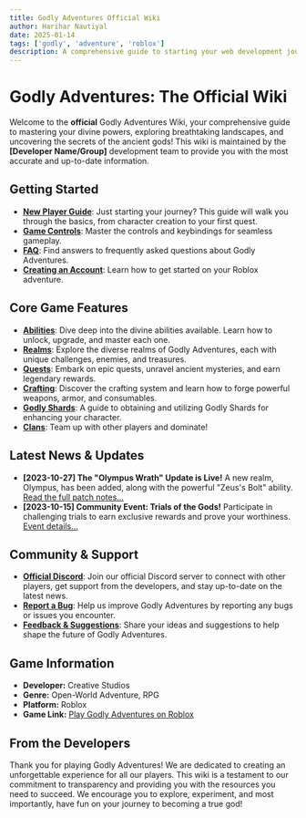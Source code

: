 ```yaml
---
title: Godly Adventures Official Wiki
author: Harihar Nautiyal
date: 2025-01-14
tags: ['godly', 'adventure', 'roblox']
description: A comprehensive guide to starting your web development journey in 2025
---
```



# Godly Adventures: The Official Wiki

<div className="flex flex-row  w-full flex-wrap items-center justify-center my-10">
  <PinCard title="Characters" href="https://instagram.com/harihar-nautiyal" image="https://images.pexels.com/photos/674010/pexels-photo-674010.jpeg?cs=srgb&dl=pexels-anjana-c-169994-674010.jpg&fm=jpg" heading="Latest Characters" description="View all characters"  />
  <PinCard title="Characters" href="https://instagram.com/harihar-nautiyal" image="https://images.pexels.com/photos/674010/pexels-photo-674010.jpeg?cs=srgb&dl=pexels-anjana-c-169994-674010.jpg&fm=jpg" heading="Latest Characters" description="View all characters" />
  <PinCard title="Characters" href="https://instagram.com/harihar-nautiyal" image="https://images.pexels.com/photos/674010/pexels-photo-674010.jpeg?cs=srgb&dl=pexels-anjana-c-169994-674010.jpg&fm=jpg" heading="Latest Characters" description="View all characters"  />
  <PinCard title="Characters" href="https://instagram.com/harihar-nautiyal" image="https://images.pexels.com/photos/674010/pexels-photo-674010.jpeg?cs=srgb&dl=pexels-anjana-c-169994-674010.jpg&fm=jpg" heading="Latest Characters" description="View all characters" />
  <PinCard title="Characters" href="https://instagram.com/harihar-nautiyal" image="https://images.pexels.com/photos/674010/pexels-photo-674010.jpeg?cs=srgb&dl=pexels-anjana-c-169994-674010.jpg&fm=jpg" heading="Latest Characters" description="View all characters"  />
  <PinCard title="Characters" href="https://instagram.com/harihar-nautiyal" image="https://images.pexels.com/photos/674010/pexels-photo-674010.jpeg?cs=srgb&dl=pexels-anjana-c-169994-674010.jpg&fm=jpg" heading="Latest Characters" description="View all characters" />
  <PinCard title="Characters" href="https://instagram.com/harihar-nautiyal" image="https://images.pexels.com/photos/674010/pexels-photo-674010.jpeg?cs=srgb&dl=pexels-anjana-c-169994-674010.jpg&fm=jpg" heading="Latest Characters" description="View all characters"  />
  <PinCard title="Characters" href="https://instagram.com/harihar-nautiyal" image="https://images.pexels.com/photos/674010/pexels-photo-674010.jpeg?cs=srgb&dl=pexels-anjana-c-169994-674010.jpg&fm=jpg" heading="Latest Characters" description="View all characters" />
</div> 

Welcome to the **official** Godly Adventures Wiki, your comprehensive guide to mastering your divine powers, exploring breathtaking landscapes, and uncovering the secrets of the ancient gods! This wiki is maintained by the **\[Developer Name/Group]** development team to provide you with the most accurate and up-to-date information.

  ## Getting Started

*   [**New Player Guide**](Getting%20Started/new-player-guide.md): Just starting your journey? This guide will walk you through the basics, from character creation to your first quest.
*   [**Game Controls**](link-to-game-controls): Master the controls and keybindings for seamless gameplay.
*   [**FAQ**](link-to-faq): Find answers to frequently asked questions about Godly Adventures.
*   [**Creating an Account**](link-to-account-page): Learn how to get started on your Roblox adventure.

## Core Game Features

*   [**Abilities**](link-to-abilities-page): Dive deep into the divine abilities available. Learn how to unlock, upgrade, and master each one.
*   [**Realms**](link-to-realms-page): Explore the diverse realms of Godly Adventures, each with unique challenges, enemies, and treasures.
*   [**Quests**](link-to-quests-page): Embark on epic quests, unravel ancient mysteries, and earn legendary rewards.
*   [**Crafting**](link-to-crafting-page): Discover the crafting system and learn how to forge powerful weapons, armor, and consumables.
*   [**Godly Shards**](link-to-godly-shards-page): A guide to obtaining and utilizing Godly Shards for enhancing your character.
*   [**Clans**](link-to-clans-page): Team up with other players and dominate!


  ## Latest News & Updates

*   **\[2023-10-27] The "Olympus Wrath" Update is Live!**  A new realm, Olympus, has been added, along with the powerful "Zeus's Bolt" ability. [Read the full patch notes...](link-to-update-notes)
*   **\[2023-10-15] Community Event: Trials of the Gods!** Participate in challenging trials to earn exclusive rewards and prove your worthiness. [Event details...](link-to-event-page)

## Community & Support

*   [**Official Discord**](link-to-discord-server): Join our official Discord server to connect with other players, get support from the developers, and stay up-to-date on the latest news.
*   [**Report a Bug**](link-to-bug-report): Help us improve Godly Adventures by reporting any bugs or issues you encounter.
*   [**Feedback & Suggestions**](link-to-feedback-page): Share your ideas and suggestions to help shape the future of Godly Adventures.

## Game Information

*   **Developer:** Creative Studios
*   **Genre:** Open-World Adventure, RPG
*   **Platform:** Roblox
*   **Game Link:** [Play Godly Adventures on Roblox](link-to-roblox-game-page)

## From the Developers

Thank you for playing Godly Adventures! We are dedicated to creating an unforgettable experience for all our players. This wiki is a testament to our commitment to transparency and providing you with the resources you need to succeed. We encourage you to explore, experiment, and most importantly, have fun on your journey to becoming a true god!

